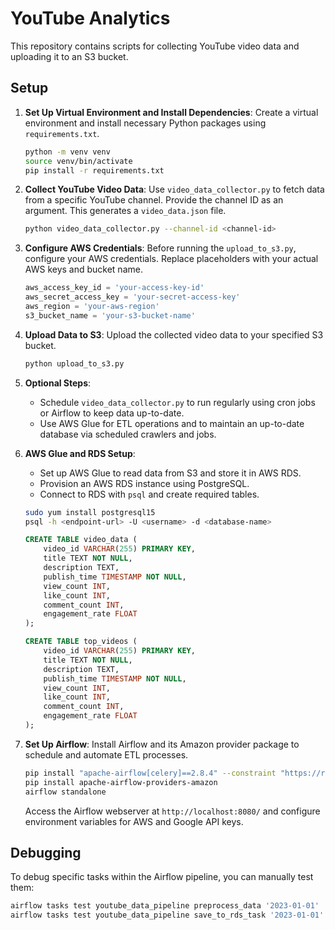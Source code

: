 # YouTube Analytics

This repository contains scripts for collecting YouTube video data and uploading it to an S3 bucket.

## Setup

1. **Set Up Virtual Environment and Install Dependencies**:
    Create a virtual environment and install necessary Python packages using `requirements.txt`.

    ```bash
    python -m venv venv
    source venv/bin/activate
    pip install -r requirements.txt
    ```

2. **Collect YouTube Video Data**:
    Use `video_data_collector.py` to fetch data from a specific YouTube channel. Provide the channel ID as an argument. This generates a `video_data.json` file.

    ```bash
    python video_data_collector.py --channel-id <channel-id>
    ```

3. **Configure AWS Credentials**:
    Before running the `upload_to_s3.py`, configure your AWS credentials. Replace placeholders with your actual AWS keys and bucket name.

    ```python
    aws_access_key_id = 'your-access-key-id'
    aws_secret_access_key = 'your-secret-access-key'
    aws_region = 'your-aws-region'
    s3_bucket_name = 'your-s3-bucket-name'
    ```

4. **Upload Data to S3**:
    Upload the collected video data to your specified S3 bucket.

    ```bash
    python upload_to_s3.py
    ```

5. **Optional Steps**:
    - Schedule `video_data_collector.py` to run regularly using cron jobs or Airflow to keep data up-to-date.
    - Use AWS Glue for ETL operations and to maintain an up-to-date database via scheduled crawlers and jobs.

6. **AWS Glue and RDS Setup**:
    - Set up AWS Glue to read data from S3 and store it in AWS RDS.
    - Provision an AWS RDS instance using PostgreSQL.
    - Connect to RDS with `psql` and create required tables.

    ```bash
    sudo yum install postgresql15
    psql -h <endpoint-url> -U <username> -d <database-name>
    ```

    ```sql
    CREATE TABLE video_data (
        video_id VARCHAR(255) PRIMARY KEY,
        title TEXT NOT NULL,
        description TEXT,
        publish_time TIMESTAMP NOT NULL,
        view_count INT,
        like_count INT,
        comment_count INT,
        engagement_rate FLOAT
    );

    CREATE TABLE top_videos (
        video_id VARCHAR(255) PRIMARY KEY,
        title TEXT NOT NULL,
        description TEXT,
        publish_time TIMESTAMP NOT NULL,
        view_count INT,
        like_count INT,
        comment_count INT,
        engagement_rate FLOAT
    );
    ```

7. **Set Up Airflow**:
    Install Airflow and its Amazon provider package to schedule and automate ETL processes.

    ```bash
    pip install "apache-airflow[celery]==2.8.4" --constraint "https://raw.githubusercontent.com/apache/airflow/constraints-2.8.4/constraints-3.8.txt"
    pip install apache-airflow-providers-amazon
    airflow standalone
    ```

    Access the Airflow webserver at `http://localhost:8080/` and configure environment variables for AWS and Google API keys.

## Debugging

To debug specific tasks within the Airflow pipeline, you can manually test them:

```bash
airflow tasks test youtube_data_pipeline preprocess_data '2023-01-01'
airflow tasks test youtube_data_pipeline save_to_rds_task '2023-01-01'
